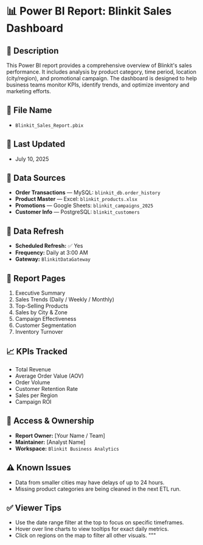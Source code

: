 
# 📊 Power BI Report: Blinkit Sales Dashboard

## 📝 Description
This Power BI report provides a comprehensive overview of Blinkit's sales performance. It includes analysis by product category, time period, location (city/region), and promotional campaign. The dashboard is designed to help business teams monitor KPIs, identify trends, and optimize inventory and marketing efforts.

## 📁 File Name
- `Blinkit_Sales_Report.pbix`

## 📅 Last Updated
- July 10, 2025

## 📂 Data Sources
- **Order Transactions** — MySQL: `blinkit_db.order_history`  
- **Product Master** — Excel: `blinkit_products.xlsx`  
- **Promotions** — Google Sheets: `blinkit_campaigns_2025`  
- **Customer Info** — PostgreSQL: `blinkit_customers`

## 🔄 Data Refresh
- **Scheduled Refresh:** ✅ Yes  
- **Frequency:** Daily at 3:00 AM  
- **Gateway:** `BlinkitDataGateway`

## 🧭 Report Pages
1. Executive Summary  
2. Sales Trends (Daily / Weekly / Monthly)  
3. Top-Selling Products  
4. Sales by City & Zone  
5. Campaign Effectiveness  
6. Customer Segmentation  
7. Inventory Turnover

## 📈 KPIs Tracked
- Total Revenue  
- Average Order Value (AOV)  
- Order Volume  
- Customer Retention Rate  
- Sales per Region  
- Campaign ROI

## 🔐 Access & Ownership
- **Report Owner:** [Your Name / Team]  
- **Maintainer:** [Analyst Name]  
- **Workspace:** `Blinkit Business Analytics`

## ⚠️ Known Issues
- Data from smaller cities may have delays of up to 24 hours.  
- Missing product categories are being cleaned in the next ETL run.

## ✅ Viewer Tips
- Use the date range filter at the top to focus on specific timeframes.  
- Hover over line charts to view tooltips for exact daily metrics.  
- Click on regions on the map to filter all other visuals.
"""


